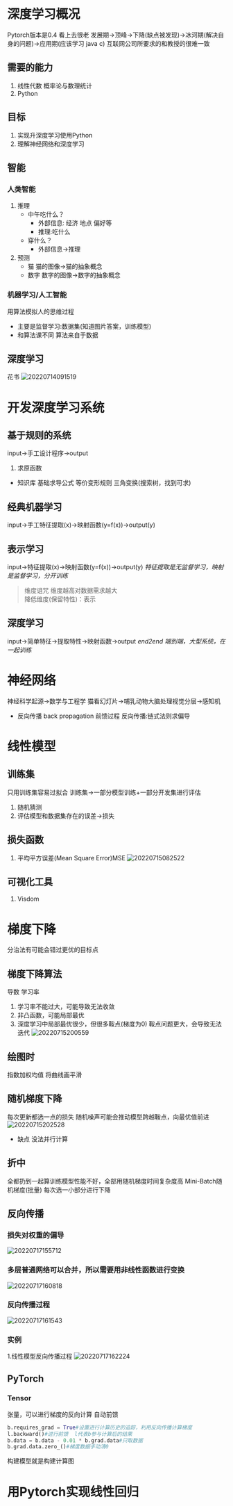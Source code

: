 # 深度学习概况
Pytorch版本是0.4 看上去很老
发展期->顶峰->下降(缺点被发现)->冰河期(解决自身的问题)->应用期(应该学习 java c)
互联网公司所要求的和教授的很难一致
## 需要的能力
1. 线性代数 概率论与数理统计
2. Python
## 目标
1. 实现升深度学习使用Python
2. 理解神经网络和深度学习
## 智能
### 人类智能
1. 推理
    - 中午吃什么？ 
      - 外部信息: 经济 地点 偏好等
      - 推理:吃什么 
    - 穿什么？
      - 外部信息->推理
2. 预测
    - 猫
    猫的图像->猫的抽象概念
    - 数字
    数字的图像->数字的抽象概念

### 机器学习/人工智能
用算法模拟人的思维过程
- 主要是监督学习:数据集(知道图片答案，训练模型)
- 和算法课不同  算法来自于数据
## 深度学习
花书 
![20220714091519](https://raw.githubusercontent.com/GWrety/Ima/master/images/20220714091519.png)

# 开发深度学习系统
## 基于规则的系统
input->手工设计程序->output
1. 求原函数
- 知识库 基础求导公式  等价变形规则   三角变换(搜索树，找到可求)
## 经典机器学习
input->手工特征提取(x)->映射函数(y=f(x))->output(y)
## 表示学习
input->特征提取(x)->映射函数(y=f(x))->output(y)
*特征提取是无监督学习，映射是监督学习，分开训练*
>维度诅咒 维度越高对数据需求越大  
>降低维度(保留特性)：表示
## 深度学习  
input->简单特征->提取特性->映射函数->output
*end2end 端到端，大型系统，在一起训练*

# 神经网络
神经科学起源->数学与工程学
猫看幻灯片->哺乳动物大脑处理视觉分层->感知机
- 反向传播  back propagation
  前馈过程 反向传播:链式法则求偏导



# 线性模型
## 训练集
只用训练集容易过拟合
训练集->一部分模型训练+一部分开发集进行评估
1. 随机猜测
2. 评估模型和数据集存在的误差->损失
  
## 损失函数
1. 平均平方误差(Mean Square Error)MSE
![20220715082522](https://raw.githubusercontent.com/GWrety/Ima/master/images/20220715082522.png)
## 可视化工具
1. Visdom


# 梯度下降
分治法有可能会错过更优的目标点
## 梯度下降算法
导数 学习率 
1. 学习率不能过大，可能导致无法收敛
2. 非凸函数，可能局部最优
3. 深度学习中局部最优很少，但很多鞍点(梯度为0)  鞍点问题更大，会导致无法迭代
![20220715200559](https://raw.githubusercontent.com/GWrety/Ima/master/images/20220715200559.png)
## 绘图时
指数加权均值 将曲线画平滑
## 随机梯度下降
每次更新都选一点的损失
随机噪声可能会推动模型跨越鞍点，向最优值前进
![20220715202528](https://raw.githubusercontent.com/GWrety/Ima/master/images/20220715202528.png)

- 缺点 没法并行计算
## 折中
全都扔到一起算训练模型性能不好，全部用随机梯度时间复杂度高
Mini-Batch随机梯度(批量)
每次选一小部分进行下降



## 反向传播
### 损失对权重的偏导
![20220717155712](https://raw.githubusercontent.com/GWrety/Ima/master/images/20220717155712.png)
### 多层普通网络可以合并，所以需要用非线性函数进行变换
![20220717160818](https://raw.githubusercontent.com/GWrety/Ima/master/images/20220717160818.png)
### 反向传播过程
![20220717161543](https://raw.githubusercontent.com/GWrety/Ima/master/images/20220717161543.png)
### 实例
1.线性模型反向传播过程
![20220717162224](https://raw.githubusercontent.com/GWrety/Ima/master/images/20220717162224.png)

## PyTorch
### Tensor
张量，可以进行梯度的反向计算  自动前馈
```Python
b.requires_grad = True#设置进行计算历史的追踪，利用反向传播计算梯度
l.backward()#进行前馈  l代表b参与计算后的结果
b.data = b.data - 0.01 * b.grad.data#只取数据
b.grad.data.zero_()#梯度数据手动清0
```
构建模型就是构建计算图

# 用Pytorch实现线性回归







